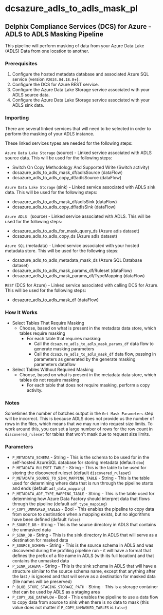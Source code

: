 # dcsazure_adls_to_adls_mask_pl
## Delphix Compliance Services (DCS) for Azure - ADLS to ADLS Masking Pipeline

This pipeline will perform masking of data from your Azure Data Lake (ADLS) Data from one location to another.

### Prerequisites

1. Configure the hosted metadata database and associated Azure SQL service (version `V2024.04.18.0`+).
1. Configure the DCS for Azure REST service.
1. Configure the Azure Data Lake Storage service associated with your ADLS source data.
1. Configure the Azure Data Lake Storage service associated with your ADLS sink data.


### Importing
There are several linked services that will need to be selected in order to perform the masking of your ADLS
instance.

These linked services types are needed for the following steps:

`Azure Data Lake Storage` (source) - Linked service associated with ADLS source data. This will be used for the
following steps:
* Switch On Copy Methodology And Supported Write (Switch activity)
* dcsazure_adls_to_adls_mask_df/adlsSource (dataFlow)
* dcsazure_adls_to_adls_copy_df/adlsSource (dataFlow)

`Azure Data Lake Storage` (sink) - Linked service associated with ADLS sink data. This will be used for the
following steps:
* dcsazure_adls_to_adls_mask_df/adlsSink (dataFlow)
* dcsazure_adls_to_adls_copy_df/adlsSink (dataFlow)

`Azure ADLS ` (source) - Linked service associated with ADLS. This will be used for the
following steps:
* dcsazure_adls_to_adls_for_mask_query_ds (Azure adls  dataset)
* dcsazure_adls_to_adls_copy_ds (Azure adls  dataset)

`Azure SQL` (metadata) - Linked service associated with your hosted metadata store. This will be used for the following
steps:
* dcsazure_adls_to_adls_metadata_mask_ds (Azure SQL Database dataset)
* dcsazure_adls_to_adls_mask_params_df/Ruleset (dataFlow)
* dcsazure_adls_to_adls_mask_params_df/TypeMapping (dataFlow)

`REST` (DCS for Azure) - Linked service associated with calling DCS for Azure. This will be used for the following
steps:
* dcsazure_adls_to_adls_mask_df (dataFlow)

### How It Works
* Select Tables That Require Masking
    * Choose, based on what is present in the metadata data store, which tables require masking
      * For each table that requires masking:
        * Call the `dcsazure_adls_to_adls_mask_params_df` data flow to generate masking parameters
        * Call the `dcsazure_adls_to_adls_mask_df` data flow, passing in parameters as generated by
          the generate masking parameters dataflow
* Select Tables Without Required Masking
    * Choose, based on what is present in the metadata data store, which tables do not require masking
      * For each table that does not require masking, perform a copy activity.

### Notes
Sometimes the number of batches output in the `Get Mask Parameters` step will be incorrect. This is because ADLS does
not provide us the number of rows in the files, which means that we may run into request size limits. To work
around this, you can set a large number of rows for the row count in `discovered_ruleset` for tables that won't mask
due to request size limits.

### Parameters

* `P_METADATA_SCHEMA` - String - This is the schema to be used for in the self-hosted AzureSQL database for storing metadata (default `dbo`)
* `P_METADATA_RULESET_TABLE` - String - This is the table to be used for storing the discovered ruleset (default `discovered_ruleset`)
* `P_METADATA_SOURCE_TO_SINK_MAPPING_TABLE` - String - This is the table used for determining where data that is run through the pipeline starts and ends (default `adf_data_mapping`)
* `P_METADATA_ADF_TYPE_MAPPING_TABLE` - String - This is the table used for determining how Azure Data Factory should interpret data that flows through the pipeline (default `adf_type_mapping`)
* `P_COPY_UNMASKED_TABLES` - Bool - This enables the pipeline to copy data from source to destination when a mapping exists, but no algorithms have been defined (default `false`)
* `P_SOURCE_DB` - String - This is the source directory in ADLS that contains the unmasked data
* `P_SINK_DB` - String - This is the sink directory in ADLS that will serve as a destination for masked data
* `P_SOURCE_SCHEMA` - String - This is the source schema in ADLS and was discovered during the profiling pipeline run - it will have a format that defines the prefix of a file name in ADLS (with its full location) and that contains the unmasked data
* `P_SINK_SCHEMA` - String - This is the sink schema in ADLS that will have a structure similar to the source schema name, except that anything after the last `/` is ignored and that will serve as a destination for masked data (file names will be preserved)
* `P_BLOB_STORE_STAGING_STORAGE_PATH` - String - This is a storage container that can be used by ADLS as a staging area
* `P_COPY_USE_DATAFLOW` - Bool - This enables the pipeline to use a data flow to copy data from source to sink when there is no data to mask (this value does not matter if `P_COPY_UNMASKED_TABLES` is `false`)

